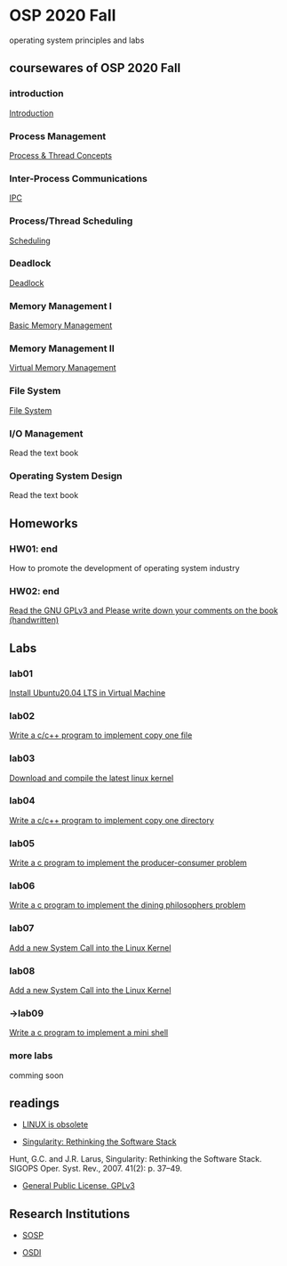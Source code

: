 # OSP 2020 Fall
operating system principles and labs
## coursewares of OSP 2020 Fall

### introduction
[Introduction](/AllinAll/coursewares/OS_01_IntroductionBstructEn.pdf)

### Process Management
[Process & Thread Concepts](/AllinAll/coursewares/OS_03_processthread_01_basicEnV2020V1.pdf)

### Inter-Process Communications
[IPC](/AllinAll/coursewares/OS_03_processthread_02_ipcEnok.pdf)

### Process/Thread Scheduling
[Scheduling](/AllinAll/coursewares/OS_03_processthread_03_schedulingEn.pdf)

### Deadlock
[Deadlock](/AllinAll/coursewares/OS_03_processthread_04_deadlocksEn.pdf)

### Memory Management I
[Basic Memory Management](/AllinAll/coursewares/OS_04_memory_01_basicEn.pdf)

### Memory Management II
[Virtual Memory Management](/AllinAll/coursewares/OS_04_memory_02_virtualEn.pdf)

### File System
[File System](/AllinAll/coursewares/OS_06_filesystem_01_basic.pdf)

### I/O Management
Read the text book

### Operating System Design
Read the text book


## Homeworks

### HW01: end
How to promote the development of operating system industry 

### HW02: end
[Read the GNU GPLv3 and Please write down your comments on the book (handwritten)](https://www.gnu.org/licenses/gpl-3.0.en.html)

## Labs

### lab01
[Install Ubuntu20.04 LTS in Virtual Machine](/AllinAll/labs/lab01installlinux)

### lab02
[Write a c/c++ program to implement copy one file](/AllinAll/labs/lab02copyfile)

### lab03
[Download and compile the latest linux kernel](/AllinAll/labs/lab03compilelinux)

### lab04
[Write a c/c++ program to implement copy one directory](/AllinAll/labs/lab04copydir)

### lab05
[Write a c program to implement the producer-consumer problem](/AllinAll/labs/lab05pcp)

### lab06
[Write a c program to implement the dining philosophers problem](/AllinAll/labs/lab06ipcphilosophers)

### lab07
[Add a new System Call into the Linux Kernel](/AllinAll/labs/lab07addnewsyscall)

### lab08
[Add a new System Call into the Linux Kernel](/AllinAll/labs/lab08addnewsyscallarg)

### ->lab09
[Write a c program to implement a mini shell](/AllinAll/labs/lab09minishell)

### more labs
comming soon

## readings
* [LINUX is obsolete](/AllinAll/others/LINUXisobsolete.pdf)

* [Singularity: Rethinking the Software Stack](/AllinAll/others/osr2007_rethinkingsoftwarestack.pdf)

Hunt, G.C. and J.R. Larus, Singularity: Rethinking the Software Stack. SIGOPS Oper. Syst. Rev., 2007. 41(2): p. 37–49.


* [General Public License, GPLv3](https://www.gnu.org/licenses/gpl-3.0.en.html)


## Research Institutions

* [SOSP](http://www.sosp.org/)

* [OSDI](https://www.usenix.org/conference/osdi20)
